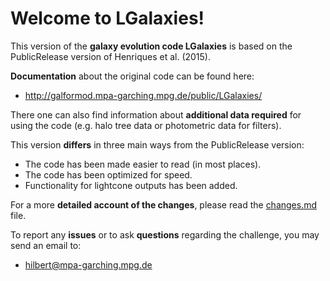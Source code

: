 # Welcome to LGalaxies!

This version of the **galaxy evolution code LGalaxies** is based on the PublicRelease version of Henriques et al. (2015).

**Documentation** about the original code can be found here:
- http://galformod.mpa-garching.mpg.de/public/LGalaxies/

There one can also find information about **additional data required** for using the code (e.g. halo tree data or photometric data for filters).

This version **differs** in three main ways from the PublicRelease version:
- The code has been made easier to read (in most places).
- The code has been optimized for speed.
- Functionality for lightcone outputs has been added.

For a more **detailed account of the changes**, please read the [changes.md](changes.md) file.

To report any **issues** or to ask **questions** regarding the challenge, you may send an email to:
- <hilbert@mpa-garching.mpg.de>
      
